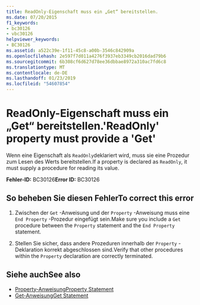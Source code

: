 ```yaml
---
title: ReadOnly-Eigenschaft muss ein „Get“ bereitstellen.
ms.date: 07/20/2015
f1_keywords:
- bc30126
- vbc30126
helpviewer_keywords:
- BC30126
ms.assetid: a522c39e-1f11-45c8-a00b-3546c842909a
ms.openlocfilehash: 2e597f7d011a4276f3937eb3349cb2016dad79b6
ms.sourcegitcommit: 6b308cf6d627d78ee36dbbae8972a310ac7fd6c8
ms.translationtype: MT
ms.contentlocale: de-DE
ms.lasthandoff: 01/23/2019
ms.locfileid: "54607854"
---
```

# <a name="readonly-property-must-provide-a-get"></a><span data-ttu-id="700d2-102">ReadOnly-Eigenschaft muss ein „Get“ bereitstellen.</span><span class="sxs-lookup"><span data-stu-id="700d2-102">'ReadOnly' property must provide a 'Get'</span></span>
<span data-ttu-id="700d2-103">Wenn eine Eigenschaft als `ReadOnly`deklariert wird, muss sie eine Prozedur zum Lesen des Werts bereitstellen.</span><span class="sxs-lookup"><span data-stu-id="700d2-103">If a property is declared as `ReadOnly`, it must supply a procedure for reading its value.</span></span>  
  
 <span data-ttu-id="700d2-104">**Fehler-ID:** BC30126</span><span class="sxs-lookup"><span data-stu-id="700d2-104">**Error ID:** BC30126</span></span>  
  
## <a name="to-correct-this-error"></a><span data-ttu-id="700d2-105">So beheben Sie diesen Fehler</span><span class="sxs-lookup"><span data-stu-id="700d2-105">To correct this error</span></span>  
  
1.  <span data-ttu-id="700d2-106">Zwischen der `Get` -Anweisung und der `Property` -Anweisung muss eine `End Property` -Prozedur eingefügt sein.</span><span class="sxs-lookup"><span data-stu-id="700d2-106">Make sure you include a `Get` procedure between the `Property` statement and the `End Property` statement.</span></span>  
  
2.  <span data-ttu-id="700d2-107">Stellen Sie sicher, dass andere Prozeduren innerhalb der `Property` -Deklaration korrekt abgeschlossen sind.</span><span class="sxs-lookup"><span data-stu-id="700d2-107">Verify that other procedures within the `Property` declaration are correctly terminated.</span></span>  
  
## <a name="see-also"></a><span data-ttu-id="700d2-108">Siehe auch</span><span class="sxs-lookup"><span data-stu-id="700d2-108">See also</span></span>
- [<span data-ttu-id="700d2-109">Property-Anweisung</span><span class="sxs-lookup"><span data-stu-id="700d2-109">Property Statement</span></span>](../../visual-basic/language-reference/statements/property-statement.md)
- [<span data-ttu-id="700d2-110">Get-Anweisung</span><span class="sxs-lookup"><span data-stu-id="700d2-110">Get Statement</span></span>](../../visual-basic/language-reference/statements/get-statement.md)
